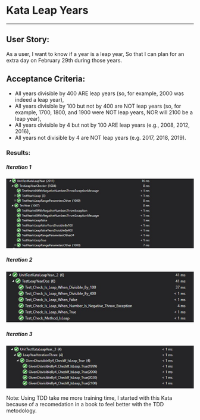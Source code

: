# Kata Leap Years
---
## User Story:

As a user, I want to know if a year is a leap year, So that I can plan for an extra day on February 29th during those years.

## Acceptance Criteria:

- All years divisible by 400 ARE leap years (so, for example, 2000 was indeed a leap year),
- All years divisible by 100 but not by 400 are NOT leap years (so, for example, 1700, 1800, and 1900 were NOT leap years, NOR will 2100 be a leap year),
- All years divisible by 4 but not by 100 ARE leap years (e.g., 2008, 2012, 2016),
- All years not divisible by 4 are NOT leap years (e.g. 2017, 2018, 2019).

### Results:
##### Iteration 1
![LeapYears Iteration One](KataLeapYear/ImgResults/resultDayOne.jpg)
##### Iteration 2
![LeapYears Iteration Two](KataLeapYear/ImgResults/resultDayTwo.jpg)
##### Iteration 3
![LeapYears Iteration Three](KataLeapYear/ImgResults/resultIterationThree.jpg)

Note: Using TDD take me more training time, I started with this Kata because of a recomedation in a book to feel better with the TDD metodology.